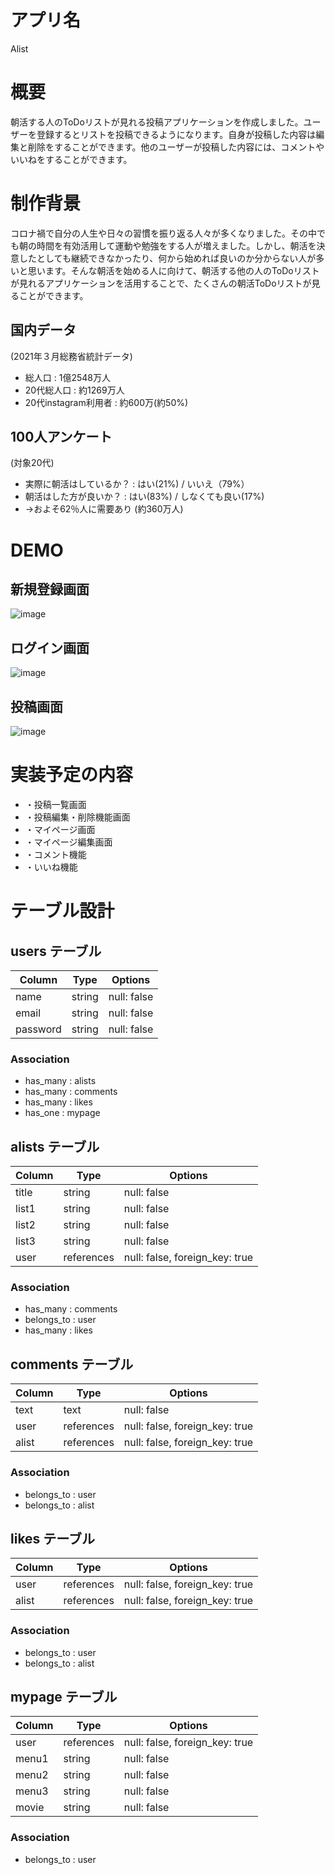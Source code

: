 # アプリ名		
Alist

# 概要
朝活する人のToDoリストが見れる投稿アプリケーションを作成しました。ユーザーを登録するとリストを投稿できるようになります。自身が投稿した内容は編集と削除をすることができます。他のユーザーが投稿した内容には、コメントやいいねをすることができます。

# 制作背景
コロナ禍で自分の人生や日々の習慣を振り返る人々が多くなりました。その中でも朝の時間を有効活用して運動や勉強をする人が増えました。しかし、朝活を決意したとしても継続できなかったり、何から始めれば良いのか分からない人が多いと思います。そんな朝活を始める人に向けて、朝活する他の人のToDoリストが見れるアプリケーションを活用することで、たくさんの朝活ToDoリストが見ることができます。

## 国内データ
(2021年３月総務省統計データ)
- 総人口              : 1億2548万人
- 20代総人口          : 約1269万人 
- 20代instagram利用者 : 約600万(約50%)                                     
## 100人アンケート
(対象20代)
- 実際に朝活はしているか？   : はい(21%) / いいえ（79%）
- 朝活はした方が良いか？    : はい(83%) / しなくても良い(17%)
- →およそ62％人に需要あり (約360万人)
				
# DEMO
## 新規登録画面
![image](https://user-images.githubusercontent.com/78298470/112436491-19557900-8d89-11eb-839b-093690ed4d78.png)

## ログイン画面
![image](https://user-images.githubusercontent.com/78298470/112436664-53bf1600-8d89-11eb-93b1-04322ad6d2c9.png)

## 投稿画面
![image](https://user-images.githubusercontent.com/78298470/112436786-7f420080-8d89-11eb-90d5-6b2e9c17a0de.png)
					
# 実装予定の内容	
- ・投稿一覧画面
- ・投稿編集・削除機能画面
- ・マイページ画面
- ・マイページ編集画面
- ・コメント機能
- ・いいね機能

# テーブル設計

## users テーブル

| Column     | Type   | Options     |
| --------   | ------ | ----------- |
| name       | string | null: false |
| email      | string | null: false |
| password   | string | null: false |

### Association
- has_many : alists
- has_many : comments
- has_many : likes
- has_one  : mypage

## alists テーブル

| Column   | Type       | Options                        |
| ------   | ---------- | ------------------------------ |
| title    | string     | null: false                    |
| list1    | string     | null: false                    |
| list2    | string     | null: false                    |
| list3    | string     | null: false                    |
| user     | references | null: false, foreign_key: true |

### Association
- has_many   : comments
- belongs_to : user
- has_many   : likes


## comments テーブル

| Column     | Type         | Options                        |
| ---------- | ------------ | ------------------------------ |
| text       | text         | null: false                    |
| user       | references   | null: false, foreign_key: true |
| alist      | references   | null: false, foreign_key: true |

### Association
- belongs_to : user
- belongs_to : alist


## likes テーブル

| Column   | Type       | Options                        |
| ------   | ---------- | ------------------------------ |
| user     | references | null: false, foreign_key: true |
| alist    | references | null: false, foreign_key: true |

### Association
- belongs_to : user
- belongs_to : alist

## mypage テーブル

| Column   | Type       | Options                        |
| ------   | ---------- | ------------------------------ |
| user     | references | null: false, foreign_key: true |
| menu1    | string     | null: false                    |
| menu2    | string     | null: false                    |
| menu3    | string     | null: false                    |
| movie    | string     | null: false                    |

### Association

- belongs_to : user
